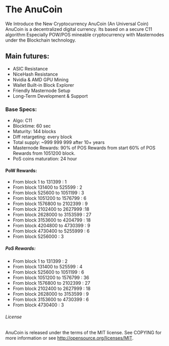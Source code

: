 # The AnuCoin

We Introduce the New Cryptocurrency AnuCoin (An Universal Coin)
AnuCoin is a decentralized digital currency. Its based on a secure C11 algorithm Especially POW/POS mineable cryptocurrency with Masternodes under the Blockchain technology.

## Main futures:

*	ASIC Resistance
*	NiceHash Resistance
*	Nvidia & AMD GPU Mining
*	Wallet Built-in Block Explorer
*	Friendly Masternode Setup
*	Long-Term Development & Support


### Base Specs:

*	Algo: 		C11
*	Blocktime:	60 sec
*	Maturity: 	144 blocks
*	Diff retargeting: 	every block
*	Total supply: 	~999 999 999 after 10+ years
*	Masternode Rewards: 
	90% of POS Rewards from start
	60% of POS Rewards from 1051200 block.
*	PoS coins maturation: 24 hour


#### PoW Rewards:

*	From block 1 to 131399 : 1
*	From block 131400 to 525599 : 2
*	From block 525600 to 1051199 : 3
*	From block 1051200 to 1576799 : 6
*	From block 1576800 to 2102399 : 9
*	From block 2102400 to 2627999 :18
*	From block 2628000 to 3153599 : 27
*	From block 3153600 to 4204799 : 18
*	From block 4204800 to 4730399 : 9
*	From block 4730400 to 5255999 : 6
*	From block 5256000 : 3


##### PoS Rewards:

*	From block 1 to 131399 : 2
*	From block 131400 to 525599 : 4
*	From block 525600 to 1051199 : 6
*	From block 1051200 to 1576799 : 36
*	From block 1576800 to 2102399 : 27
*	From block 2102400 to 2627999 : 18
*	From block 2628000 to 3153599 : 9
*	From block 3153600 to 4730399 : 6
*	From block 4730400 : 3

###### License

AnuCoin is released under the terms of the MIT license. See COPYING for more information or see http://opensource.org/licenses/MIT.

